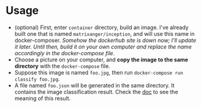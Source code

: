 # Usage

- (optional) First, enter `container` directory, build an image. I've already built one that is named `matrixanger/inception`, and will use this name in docker-composer. *Somehow the dockerhub site is down now; I'll update it later. Until then, build it on your own computer and replace the name accordingly in the docker-compose file.*
- Choose a picture on your computer, and **copy the image to the same directory** with the `docker-compose` file.
- Suppose this image is named `foo.jpg`, then run `docker-compose run classify foo.jpg`. 
- A file named `foo.json` will be generated in the same directory. It contains the image classification result. Check the [doc](https://gist.github.com/jzstark/9428a62a31dbea75511882ab8218076f#usage) to see the meaning of this result.
